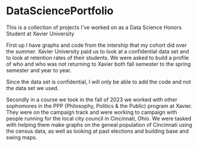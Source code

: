 # DataSciencePortfolio
This is a collection of projects I've worked on as a Data Science Honors Student at Xavier University

First up I have graphs and code from the intership that my cohort did over the summer. Xavier University paid us to look at a confidential data set and to look at retention rates of their students. We were asked to build a profile of who and who was not returning to Xavier both fall semester to the spring semester and year to year. 

Since the data set is confidential, I will only be able to add the code and not the data set we used.

Secondly in a course we took in the fall of 2023 we worked with other sophomores in the PPP (Philosophy, Politics & the Public) program at Xavier. They were on the campaign track and were working to campaign with people running for the local city council in Cincinnati, Ohio. We were tasked with helping them make graphs on the geneal population of Cincinnati using the census data, as well as looking at past elections and building base and swing maps. 
